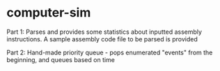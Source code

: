 # computer-sim

Part 1: Parses and provides some statistics about inputted assembly instructions. A sample assembly code file to be parsed is provided


Part 2: Hand-made priority queue - pops enumerated "events" from the beginning, and queues based on time
